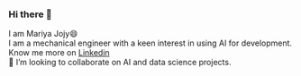### Hi there 👋
I am Mariya Jojy:smile: 
<br>I am a mechanical engineer with a keen interest in using AI for development.
<br>Know me more on [Linkedin](https://www.linkedin.com/in/mariya-jojy-0a043b193)
<br>
👯 I’m looking to collaborate on AI and data science projects.
<!--
**MariyaJojy/MariyaJojy** is a ✨ _special_ ✨ repository because its `README.md` (this file) appears on your GitHub profile.

Here are some ideas to get you started:

- 🔭 I’m currently working on ...
- 🌱 I’m currently learning ...
- 👯 I’m looking to collaborate on ...
- 🤔 I’m looking for help with ...
- 💬 Ask me about ...
- 📫 How to reach me: ...
- 😄 Pronouns: ...
- ⚡ Fun fact: ...
-->
